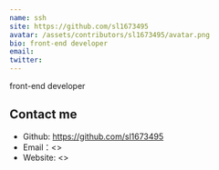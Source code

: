 ```yaml
---
name: ssh
site: https://github.com/sl1673495
avatar: /assets/contributors/sl1673495/avatar.png
bio: front-end developer
email: 
twitter: 
---
```


front-end developer

## Contact me

- Github: <https://github.com/sl1673495>
- Email：<>
- Website: <>

